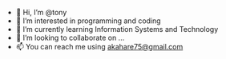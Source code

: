 - 👋 Hi, I’m @tony
- 👀 I’m interested in programming and coding
- 🌱 I’m currently learning Information Systems and Technology
- 💞️ I’m looking to collaborate on ...
- 📫 You can reach me using akahare75@gmail.com

<!---
parrottoor/parrottoor is a ✨ special ✨ repository because its `README.md` (this file) appears on your GitHub profile.
You can click the Preview link to take a look at your changes.
--->
